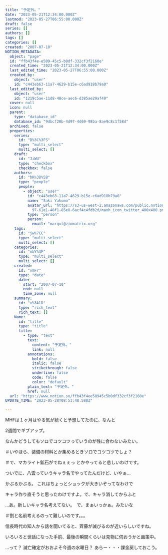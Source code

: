 ```yaml
---
title: "予定外。"
date: "2023-05-21T12:34:00.000Z"
lastmod: "2023-05-27T06:55:00.000Z"
draft: false
series: []
authors: []
tags: []
categories: []
created: "2007-07-10"
NOTION_METADATA:
  object: "page"
  id: "ffb43f4e-e509-45c5-b0df-332cf3f2160e"
  created_time: "2023-05-21T12:34:00.000Z"
  last_edited_time: "2023-05-27T06:55:00.000Z"
  created_by:
    object: "user"
    id: "c443eb63-11a7-4629-b15e-c6ad918b79a0"
  last_edited_by:
    object: "user"
    id: "1219c5ae-11d8-48ce-aec6-d385ae29af49"
  cover: null
  icon: null
  parent:
    type: "database_id"
    database_id: "9dbcf20b-4d97-4d69-98ba-8ae9c8c1f58d"
  archived: false
  properties:
    series:
      id: "B%3C%3FS"
      type: "multi_select"
      multi_select: []
    draft:
      id: "JiWU"
      type: "checkbox"
      checkbox: false
    authors:
      id: "bK%3B%5B"
      type: "people"
      people:
        - object: "user"
          id: "c443eb63-11a7-4629-b15e-c6ad918b79a0"
          name: "Saki Yakumo"
          avatar_url: "https://s3-us-west-2.amazonaws.com/public.notion-static.com/3ad1c4\
            97-61e1-48f1-85e8-6acf4c4fdb2d/maoh_icon_twitter_400x400.png"
          type: "person"
          person:
            email: "marqut@ziomatrix.org"
    tags:
      id: "jw%7CC"
      type: "multi_select"
      multi_select: []
    categories:
      id: "nbY%3F"
      type: "multi_select"
      multi_select: []
    created:
      id: "vmFr"
      type: "date"
      date:
        start: "2007-07-10"
        end: null
        time_zone: null
    summary:
      id: "x%3AlD"
      type: "rich_text"
      rich_text: []
    Name:
      id: "title"
      type: "title"
      title:
        - type: "text"
          text:
            content: "予定外。"
            link: null
          annotations:
            bold: false
            italic: false
            strikethrough: false
            underline: false
            code: false
            color: "default"
          plain_text: "予定外。"
          href: null
  url: "https://www.notion.so/ffb43f4ee50945c5b0df332cf3f2160e"
UPDATE_TIME: "2023-05-28T08:53:48.588Z"

---
```

<link rel="stylesheet" href="https://cdn.jsdelivr.net/npm/katex@0.16.2/dist/katex.min.css" integrity="sha384-bYdxxUwYipFNohQlHt0bjN/LCpueqWz13HufFEV1SUatKs1cm4L6fFgCi1jT643X" crossorigin="anonymous">


MHFは１ヶ月はやる気が続くと予想してたのに、なんと


2週間でギブアップ。


なんかどうしてもソロでコツコツっていうのが性に合わないみたい。


＃いやほら、装備の材料とか集めるときソロでコツコツでしょ？


＃で、マカライト鉱石がでねぇぇっ とかやってると悲しいわけです。


ついでに、八雲っていうキャラ名でやってたんだけど、いやぁ…


かぶるかぶる。 これはちょっとショックが大きいぞってなわけで


キャラ作り直そうと思ったわけですよ。で、キャラ消してからふと


…あ。新しいキャラ名考えてない。　で、まぁいっかぁ。みたいな


＃割と名前考えるのって難しいのです。。。


信長時代の知人から話を聞いてると、斉藤が滅びるのが近いらしいですね。


いろいろと世話になった手前、最後の瞬間くらいは見物に伺おうかと画策中。


…って？ 滅亡確定がおおよそ今週の水曜日？ あらー・・・課金戻しておこう。

